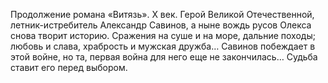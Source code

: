 <!--2016-11-26 21:19:44-->
Продолжение романа «Витязь». X век. Герой Великой Отечественной, летник-истребитель Александр Савинов, а ныне вождь русов Олекса снова творит историю. Сражения на суше и на море, дальние походы; любовь и слава, храбрость и мужская дружба… Савинов побеждает в этой войне, но та, первая война для него еще не закончилась… Судьба ставит его перед выбором.